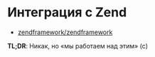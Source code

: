 # Интеграция с Zend

- [zendframework/zendframework](https://github.com/zendframework/zendframework)

**TL;DR**: Никак, но «мы работаем над этим» (с)

